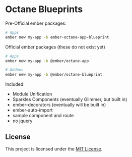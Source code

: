 Octane Blueprints
==============================================================================

Pre-Official ember packages:

```bash
# Apps
ember new my-app -b ember-octane-app-blueprint
```

Official ember packages (these do not exist yet)
```bash
# Apps
ember new my-app -b @ember/octane-app

# Addons
ember new my-app -b @ember/octane-blueprint
```

Included:

 - Module Unification
 - Sparkles Components (eventually Glimmer, but built in)
 - ember-decorators (eventually will be built in)
 - ember-auto-import
 - sample component and route
 - no jquery


License
------------------------------------------------------------------------------

This project is licensed under the [MIT License](LICENSE.md).
